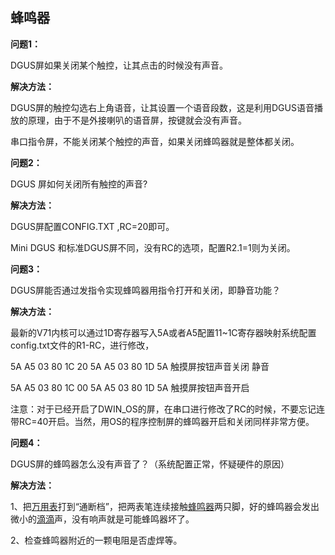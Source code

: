 ## 蜂鸣器

**问题1：**

DGUS屏如果关闭某个触控，让其点击的时候没有声音。

**解决方法：**

DGUS屏的触控勾选右上角语音，让其设置一个语音段数，这是利用DGUS语音播放的原理，由于不是外接喇叭的语音屏，按键就会没有声音。

串口指令屏，不能关闭某个触控的声音，如果关闭蜂鸣器就是整体都关闭。

 

**问题2：**

DGUS 屏如何关闭所有触控的声音?

**解决方法：**

DGUS屏配置CONFIG.TXT ,RC=20即可。

Mini DGUS 和标准DGUS屏不同，没有RC的选项，配置R2.1=1则为关闭。

 

**问题3：**

DGUS屏能否通过发指令实现蜂鸣器用指令打开和关闭，即静音功能？

**解决方法：**

最新的V71内核可以通过1D寄存器写入5A或者A5配置11~1C寄存器映射系统配置config.txt文件的R1-RC，进行修改，

5A A5 03 80 1C 20  5A A5 03 80 1D 5A 触摸屏按钮声音关闭 静音

5A A5 03 80 1C 00  5A A5 03 80 1D 5A 触摸屏按钮声音开启

注意：对于已经开启了DWIN_OS的屏，在串口进行修改了RC的时候，不要忘记连带RC=40开启。当然，用OS的程序控制屏的蜂鸣器开启和关闭同样非常方便。

 

**问题4：**

DGUS屏的蜂鸣器怎么没有声音了？（系统配置正常，怀疑硬件的原因）

**解决方法：**

1、把[万用表](https://www.baidu.com/s?wd=%E4%B8%87%E7%94%A8%E8%A1%A8&tn=SE_PcZhidaonwhc_ngpagmjz&rsv_dl=gh_pc_zhidao)打到“通断档”，把两表笔连续接触[蜂鸣器](https://www.baidu.com/s?wd=%E8%9C%82%E9%B8%A3%E5%99%A8&tn=SE_PcZhidaonwhc_ngpagmjz&rsv_dl=gh_pc_zhidao)两只脚，好的蜂鸣器会发出微小的[滴滴](https://www.baidu.com/s?wd=%E6%BB%B4%E6%BB%B4&tn=SE_PcZhidaonwhc_ngpagmjz&rsv_dl=gh_pc_zhidao)声，没有响声就是可能蜂鸣器坏了。

2、检查蜂鸣器附近的一颗电阻是否虚焊等。

